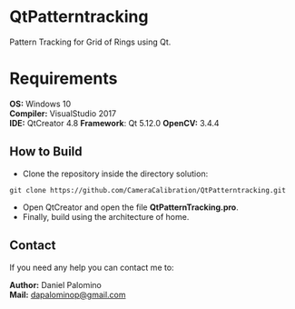 # QtPatterntracking
Pattern Tracking for Grid of Rings using Qt.

# Requirements

**OS:** Windows 10 <br/>
**Compiler:** VisualStudio 2017 <br/>
**IDE:** QtCreator 4.8
**Framework**: Qt 5.12.0
**OpenCV:** 3.4.4

## How to Build

 *  Clone the repository inside the directory solution:
 
 ``
 git clone https://github.com/CameraCalibration/QtPatterntracking.git
 ``
 
 *  Open QtCreator and open the file **QtPatternTracking.pro**.
 *  Finally, build using the architecture of home.
 
## Contact
If you need any help you can contact me to:
 
**Author:** Daniel Palomino <br/>
**Mail:**   dapalominop@gmail.com

